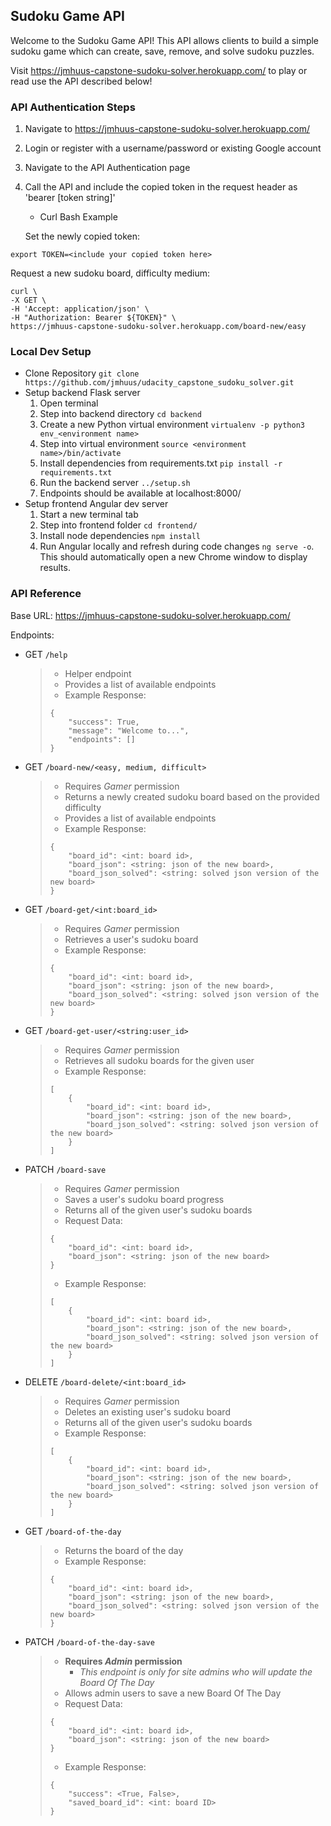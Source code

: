 ## Sudoku Game API
Welcome to the Sudoku Game API! This API allows clients to build a simple sudoku game which can create, save, remove, and solve sudoku puzzles.

Visit https://jmhuus-capstone-sudoku-solver.herokuapp.com/ to play or read use the API described below!

### API Authentication Steps
1. Navigate to https://jmhuus-capstone-sudoku-solver.herokuapp.com/
2. Login or register with a username/password or existing Google account
3. Navigate to the API Authentication page
4. Call the API and include the copied token in the request header as 'bearer [token string]'
    * Curl Bash Example

    Set the newly copied token:
  ```
  export TOKEN=<include your copied token here>
  ```
  Request a new sudoku board, difficulty medium:
  ```
  curl \
  -X GET \
  -H 'Accept: application/json' \
  -H "Authorization: Bearer ${TOKEN}" \
  https://jmhuus-capstone-sudoku-solver.herokuapp.com/board-new/easy
  ```


### Local Dev Setup
* Clone Repository `git clone https://github.com/jmhuus/udacity_capstone_sudoku_solver.git`
* Setup backend Flask server
    1. Open terminal
    2. Step into backend directory `cd backend`
    3. Create a new Python virtual environment `virtualenv -p python3 env_<environment name>`
    4. Step into virtual environment `source <environment name>/bin/activate`
    5. Install dependencies from requirements.txt `pip install -r requirements.txt`
    6. Run the backend server `../setup.sh`
    7. Endpoints should be available at localhost:8000/
* Setup frontend Angular dev server
    1. Start a new terminal tab
    2. Step into frontend folder `cd frontend/`
    3. Install node dependencies `npm install`
    4. Run Angular locally and refresh during code changes `ng serve -o`. This should automatically open a new Chrome window to display results.


### API Reference
Base URL: https://jmhuus-capstone-sudoku-solver.herokuapp.com/

Endpoints:
* GET `/help`
    > * Helper endpoint
    > * Provides a list of available endpoints
    > * Example Response:
    > ```
    > {
    >     "success": True,
    >     "message": "Welcome to...",
    >     "endpoints": []
    > }
    > ```

* GET `/board-new/<easy, medium, difficult>`
    > * Requires *Gamer* permission
    > * Returns a newly created sudoku board based on the provided difficulty
    > * Provides a list of available endpoints
    > * Example Response:
    > ```
    > {
    >     "board_id": <int: board id>,
    >     "board_json": <string: json of the new board>,
    >     "board_json_solved": <string: solved json version of the new board>
    > }
    > ```

* GET `/board-get/<int:board_id>`
    > * Requires *Gamer* permission
    > * Retrieves a user's sudoku board
    > * Example Response:
    > ```
    > {
    >     "board_id": <int: board id>,
    >     "board_json": <string: json of the new board>,
    >     "board_json_solved": <string: solved json version of the new board>
    > }
    > ```

* GET `/board-get-user/<string:user_id>`
    > * Requires *Gamer* permission
    > * Retrieves all sudoku boards for the given user
    > * Example Response:
    > ```
    > [
    >     {
    >         "board_id": <int: board id>,
    >         "board_json": <string: json of the new board>,
    >         "board_json_solved": <string: solved json version of the new board>
    >     }
    > ]
    > ```

* PATCH `/board-save`
    > * Requires *Gamer* permission
    > * Saves a user's sudoku board progress
    > * Returns all of the given user's sudoku boards
    > * Request Data:
    > ```
    > {
    >     "board_id": <int: board id>,
    >     "board_json": <string: json of the new board>
    > }
    > ```
    > * Example Response:
    > ```
    > [
    >     {
    >         "board_id": <int: board id>,
    >         "board_json": <string: json of the new board>,
    >         "board_json_solved": <string: solved json version of the new board>
    >     }
    > ]
    > ```

* DELETE `/board-delete/<int:board_id>`
    > * Requires *Gamer* permission
    > * Deletes an existing user's sudoku board
    > * Returns all of the given user's sudoku boards
    > * Example Response:
    > ```
    > [
    >     {
    >         "board_id": <int: board id>,
    >         "board_json": <string: json of the new board>,
    >         "board_json_solved": <string: solved json version of the new board>
    >     }
    > ]
    > ```

* GET `/board-of-the-day`
    > * Returns the board of the day
    > * Example Response:
    > ```
    > {
    >     "board_id": <int: board id>,
    >     "board_json": <string: json of the new board>,
    >     "board_json_solved": <string: solved json version of the new board>
    > }
    > ```

* PATCH `/board-of-the-day-save`
    > * **Requires *Admin* permission**
    >     * *This endpoint is only for site admins who will update the Board Of The Day*
    > * Allows admin users to save a new Board Of The Day
    > * Request Data:
    > ```
    > {
    >     "board_id": <int: board id>,
    >     "board_json": <string: json of the new board>
    > }
    > ```
    > * Example Response:
    > ```
    > {
    >     "success": <True, False>,
    >     "saved_board_id": <int: board ID>
    > }
    > ```
